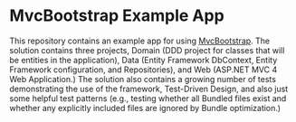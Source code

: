 # MvcBootstrap Example App

This repository contains an example app for using [MvcBootstrap](https://github.com/carlgieringer/MvcBootstrap).  The 
solution contains three projects, Domain (DDD project for classes that will be entities in the application), Data
(Entity Framework DbContext, Entity Framework configuration, and Repositories), and Web (ASP.NET MVC 4 Web Application.)
The solution also contains a growing number of tests demonstrating the use of the framework, Test-Driven Design, and
also just some helpful test patterns (e.g., testing whether all Bundled files exist and whether any explicitly included
files are ignored by Bundle optimization.)